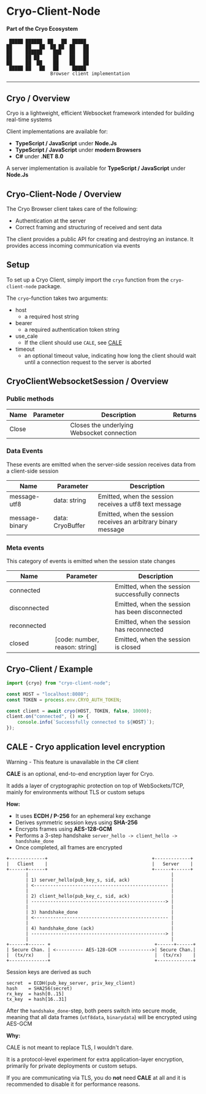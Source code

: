# Cryo-Client-Node

#### Part of the Cryo Ecosystem

```
 █████ ██████  ██   ██  █████  
██     ██   ██  ██ ██  ██   ██ 
██     ██████    ███   ██   ██ 
██     ██ ██     ██    ██   ██ 
██     ██  ██    ██    ██   ██ 
 █████ ██   ██   ██     █████  
                Browser client implementation
```

---

## Cryo / Overview

Cryo is a lightweight, efficient Websocket framework intended for building real-time systems

Client implementations are available for:

- **TypeScript / JavaScript** under **Node.Js**
- **TypeScript / JavaScript** under **modern Browsers**
- **C#** under **.NET 8.0**

A server implementation is available for **TypeScript / JavaScript** under **Node.Js**

## Cryo-Client-Node / Overview

The Cryo Browser client takes care of the following:

- Authentication at the server
- Correct framing and structuring of received and sent data

The client provides a public API for creating and destroying an instance.
It provides access incoming communication via events

## Setup

To set up a Cryo Client, simply import the ``cryo`` function from the ``cryo-client-node`` package.

The ``cryo``-function takes two arguments:

- host
    - a required host string
- bearer
    - a required authentication token string
- use_cale
    - If the client should use ``CALE``, see [CALE](#cale---cryo-application-level-encryption)
- timeout
    - an optional timeout value, indicating how long the client should wait until a connection request to the server is
      aborted

## CryoClientWebsocketSession / Overview

### Public methods

| Name  | Parameter | Description                                | Returns |
|-------|-----------|--------------------------------------------|---------|
| Close |           | Closes the underlying Websocket connection |         |

### Data Events

These events are emitted when the server-side session receives data from a client-side session

| Name           | Parameter        | Description                                                    |
|----------------|------------------|----------------------------------------------------------------|
| message-utf8   | data: string     | Emitted, when the session receives a utf8 text message         |
| message-binary | data: CryoBuffer | Emitted, when the session receives an arbitrary binary message |

### Meta events

This category of events is emitted when the session state changes

| Name         | Parameter                      | Description                                     |
|--------------|--------------------------------|-------------------------------------------------|
| connected    |                                | Emitted, when the session successfully connects |
| disconnected |                                | Emitted, when the session has been disconnected |
| reconnected  |                                | Emitted, when the session has reconnected       |
| closed       | [code: number, reason: string] | Emitted, when the session is closed             |

## Cryo-Client / Example

```typescript
import {cryo} from "cryo-client-node";

const HOST = "localhost:8080";
const TOKEN = process.env.CRYO_AUTH_TOKEN;

const client = await cryo(HOST, TOKEN, false, 10000);
client.on("connected", () => {
    console.info(`Successfully connected to ${HOST}`);
});
```

## CALE - Cryo application level encryption

Warning - This feature is unavailable in the C# client

**CALE** is an optional, end-to-end encryption layer for Cryo.

It adds a layer of cryptographic protection on top of WebSockets/TCP, mainly for environments without TLS or custom
setups

**How:**

- It uses **ECDH / P-256** for an ephemeral key exchange
- Derives symmetric session keys using **SHA-256**
- Encrypts frames using **AES-128-GCM**
- Performs a 3-step handshake ``server_hello -> client_hello -> handshake_done``
- Once completed, all frames are encrypted

```` 
+-------------+                                      +-------------+
|   Client    |                                      |   Server    |
+------+------+                                      +------+------+
       |                                                    |
       | 1) server_hello(pub_key_s, sid, ack)               |
       | <------------------------------------------------- |
       |                                                    |
       | 2) client_hello(pub_key_c, sid, ack)               |
       | -------------------------------------------------> |
       |                                                    |
       | 3) handshake_done                                  |
       | <------------------------------------------------- |
       |                                                    |
       | 4) handshake_done (ack)                            |
       | -------------------------------------------------> |
       |                                                    |
+------+------ +                                      +------+------+
| Secure Chan. | <---------- AES-128-GCM ------------>| Secure Chan.|
|  (tx/rx)     |                                      |  (tx/rx)    |
+--------------+                                      +-------------+

````

Session keys are derived as such

```
secret  = ECDH(pub_key_server, priv_key_client)
hash    = SHA256(secret)
rx_key  = hash[0..15]
tx_key  = hash[16..31]
```

After the ``handshake_done``-step, both peers switch into secure mode, meaning that all data frames (`utf8data`,
`binarydata`) will be encrypted using AES-GCM

**Why:**

CALE is not meant to replace TLS, I wouldn't dare.

It is a protocol-level experiment for extra application-layer encryption, primarily for private deployments or custom
setups.

If you are communicating via TLS, you do **not** need **CALE** at all and it is recommended to disable it for
performance reasons.

